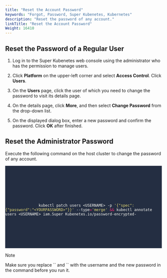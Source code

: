 ```yaml
---
title: "Reset the Account Password"
keywords: "Forgot, Password, Super Kubenetes, Kubernetes"
description: "Reset the password of any account."
linkTitle: "Reset the Account Password"
Weight: 16410
---
```


## Reset the Password of a Regular User

1. Log in to the Super Kubenetes web console using the administrator who has the permission to manage users. 

2. Click **Platform** on the upper-left corner and select **Access Control**. Click **Users**.

3. On the **Users** page, click the user of which you need to change the password to visit its details page.

4. On the details page, click **More**, and then select **Change Password** from the drop-down list.

5. On the displayed dialog box, enter a new password and confirm the password. Click **OK** after finished.

## Reset the Administrator Password

Execute the following command on the host cluster to change the password of any account.

<article className="highlight">
   <pre style="color: rgb(248, 248, 242); background: rgb(36, 46, 66); tab-size: 4;">
      <div className="copy-code-button" title="Copy Code"></div>
      <div className="code-over-div">
         <code>
            <p>
               kubectl patch users &lt;USERNAME&gt; -p <span style="color:#e6db74">'{"spec":{"password":"&lt;YOURPASSWORD&gt;"}}'</span> --type<span style="color:#f92672">=</span><span style="color:#e6db74">'merge'</span> <span style="color:#f92672">&amp;&amp;</span> kubectl annotate users &lt;USERNAME&gt; iam.Super Kubenetes.io/password-encrypted-
            </p>
         </code>
      </div>
   </pre>
</article>

<div className="notices note">
  <p>Note</p>
  <div>
    Make sure you replace `<USERNAME>` and `<YOURPASSWORD>` with the username and the new password in the command before you run it.
  </div>
</div>

